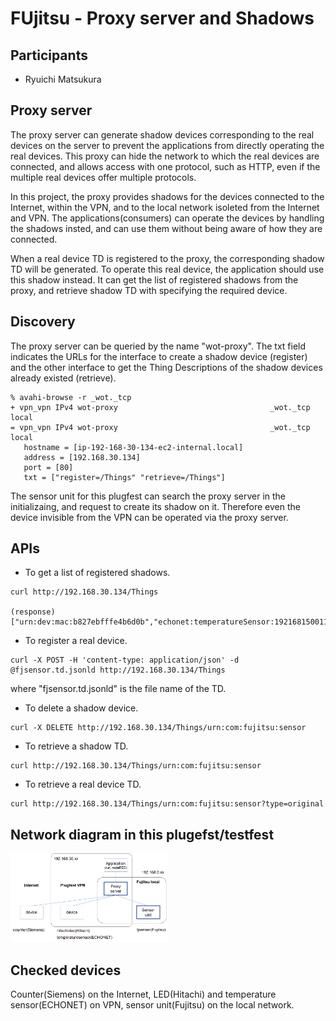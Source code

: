 # FUjitsu - Proxy server and Shadows

## Participants

- Ryuichi Matsukura

## Proxy server
The proxy server can generate shadow devices corresponding to the real devices on the server to prevent the applications from directly 
operating the real devices. This proxy can hide the network to which the real devices are connected, 
and allows access with one protocol, such as HTTP, even if the multiple real devices offer multiple protocols.

In this project, the proxy provides shadows for the devices connected to the Internet,  within the VPN, and to the local network 
isoleted from the Internet and VPN. The applications(consumers) can operate the devices by handling the shadows insted, 
and can use them without being aware of how they are connected.

When a real device TD is registered to the proxy, the corresponding shadow TD will be generated. To operate this real device, 
the application should use this shadow instead. It can get the list of registered shadows from the proxy, and retrieve shadow TD
with specifying the required device.

## Discovery
The proxy server can be queried by the name "wot-proxy". The txt field indicates 
the URLs for the interface to create a shadow device (register) and the other interface to get 
the Thing Descriptions of the shadow devices already existed (retrieve).
```
% avahi-browse -r _wot._tcp
+ vpn_vpn IPv4 wot-proxy                                  _wot._tcp            local
= vpn_vpn IPv4 wot-proxy                                  _wot._tcp            local
   hostname = [ip-192-168-30-134-ec2-internal.local]
   address = [192.168.30.134]
   port = [80]
   txt = ["register=/Things" "retrieve=/Things"]
```
The sensor unit for this plugfest can search the proxy server in the initializaing, and request to create 
its shadow on it. Therefore even the device invisible from the VPN can be operated via the proxy server.

## APIs
- To get a list of registered shadows.
```
curl http://192.168.30.134/Things

(response) ["urn:dev:mac:b827ebfffe4b6d0b","echonet:temperatureSensor:19216815001101","urn:com:fujitsu:sensor"]
```

- To register a real device.
```
curl -X POST -H 'content-type: application/json' -d @fjsensor.td.jsonld http://192.168.30.134/Things
```
where "fjsensor.td.jsonld" is the file name of the TD.


- To delete a shadow device.
```
curl -X DELETE http://192.168.30.134/Things/urn:com:fujitsu:sensor
```

- To retrieve a shadow TD.
```
curl http://192.168.30.134/Things/urn:com:fujitsu:sensor
```

- To retrieve a real device TD.
```
curl http://192.168.30.134/Things/urn:com:fujitsu:sensor?type=original
```

## Network diagram in this plugefst/testfest

<img src="fujitsu_result.png" width=50%>

## Checked devices
Counter(Siemens) on the Internet, LED(Hitachi) and temperature sensor(ECHONET) on VPN, sensor unit(Fujitsu) on the local network.
